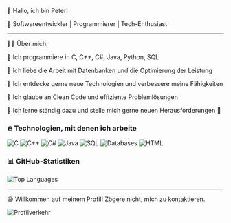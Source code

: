 👋 Hallo, ich bin Peter!

🚀 Softwareentwickler | Programmierer | Tech-Enthusiast

---

👨‍💻 Über mich:

  🔹 Ich programmiere in C, C++, C#, Java, Python, SQL

  🔹 Ich liebe die Arbeit mit Datenbanken und die Optimierung der Leistung

  🔹 Ich entdecke gerne neue Technologien und verbessere meine Fähigkeiten

  🔹 Ich glaube an Clean Code und effiziente Problemlösungen

  🔹 Ich lerne ständig dazu und stelle mich gerne neuen Herausforderungen 🚀

### 🔥 Technologien, mit denen ich arbeite

![C](https://img.shields.io/badge/C-00599C?style=for-the-badge&logo=c&logoColor=white)
![C++](https://img.shields.io/badge/C++-00599C?style=for-the-badge&logo=c%2B%2B&logoColor=white)
![C#](https://img.shields.io/badge/C%23-239120?style=for-the-badge&logo=c-sharp&logoColor=white)
![Java](https://img.shields.io/badge/Java-007396?style=for-the-badge&logo=java&logoColor=white)
![SQL](https://img.shields.io/badge/SQL-CC2927?style=for-the-badge&logo=microsoft-sql-server&logoColor=white)
![Databases](https://img.shields.io/badge/Databases-4479A1?style=for-the-badge&logo=mysql&logoColor=white)
![HTML](https://img.shields.io/badge/HTML5-E34F26?style=for-the-badge&logo=html5&logoColor=white)

### 📊 GitHub-Statistiken

![Top Languages](https://github-readme-stats-git-masterrstaa-rickstaa.vercel.app/api/top-langs/?username=horskypeter&layout=compact&theme=radical)



---

😃 Willkommen auf meinem Profil! Zögere nicht, mich zu kontaktieren.

![Profilverkehr](https://komarev.com/ghpvc/?username=horskypeter&color=blue)
